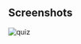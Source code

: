 
## Screenshots

![quiz](https://user-images.githubusercontent.com/42884425/142883987-a09fc2d4-a449-4d1b-9560-fe2d55163158.jpg)
